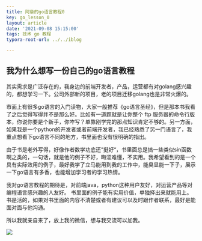 ```yaml
---
title: 阿章的go语言教程0
key: go_lesson_0
layout: article
date: '2021-09-08 15:15:00'
tags: 技术 go 教程
typora-root-url: ../../iblog

---
```


## 我为什么想写一份自己的go语言教程

其实需求是广泛存在的，我身边的前端开发者，产品，运营都有对golang感兴趣的，都想学习一下。公司外部新的项目，老的项目迁移golang也是非常火爆的。

市面上有很多go语言的入门读物，大家一般推荐《go语言圣经》，但是那本书我看了之后觉得写得并不是那么好。比如有一道题就是让你整个 ftp 服务器的命令行版本，你说你要是个新手，你咋写？单靠刚学完的那点知识肯定不够的。另一方面，如果我是一个python的开发者或者前端开发者，我已经熟悉了另一门语言了，我重点想看下go语言不同的地方，书里面也没有很明确的指出。

由于书是老外写得，好像作者数学功底还”挺好“，书里面总是搞一些类似sin函数啊之类的，一句话，就是他的例子不好，晦涩难懂，不实用。我希望看到的是一个具有实际效用的例子，最好我学了立马能用到我的工作中，能臭显能一下子，展示一下go语言有多香，也能增加学习者的学习热情。

我对go语言教程的期待是，对前端java，python这种用户友好，对运营产品等对编程语言感兴趣的人友好。 书里面的例子能有实用价值，单独择出来就能用上。书是活的，如果对书里面的内容不清楚或者有建议可以及时跟作者联系，最好是能面对面与他沟通。

所以我就亲自来了，放上我的微信，想与我交流可以加我。

![](https://img.azhangbaobao.cn/img/341631086667_.pic.jpg)
